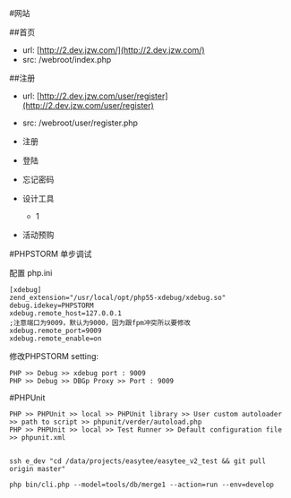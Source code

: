 #网站

##首页

- url: [http://2.dev.jzw.com/](http://2.dev.jzw.com/)
- src: /webroot/index.php

##注册

- url: [http://2.dev.jzw.com/user/register](http://2.dev.jzw.com/user/register)
- src: /webroot/user/register.php



- 注册
- 登陆
- 忘记密码
- 设计工具
    * 1
    
- 活动预购



#PHPSTORM 单步调试

配置 php.ini

    [xdebug]
    zend_extension="/usr/local/opt/php55-xdebug/xdebug.so"
    debug.idekey=PHPSTORM
    xdebug.remote_host=127.0.0.1
    ;注意端口为9009，默认为9000，因为跟fpm冲突所以要修改
    xdebug.remote_port=9009
    xdebug.remote_enable=on

修改PHPSTORM setting:

    PHP >> Debug >> xdebug port : 9009
    PHP >> Debug >> DBGp Proxy >> Port : 9009

#PHPUnit

    PHP >> PHPUnit >> local >> PHPUnit library >> User custom autoloader >> path to script >> phpunit/verder/autoload.php
    PHP >> PHPUnit >> local >> Test Runner >> Default configuration file >> phpunit.xml


    ssh e_dev "cd /data/projects/easytee/easytee_v2_test && git pull origin master"

    php bin/cli.php --model=tools/db/merge1 --action=run --env=develop 
